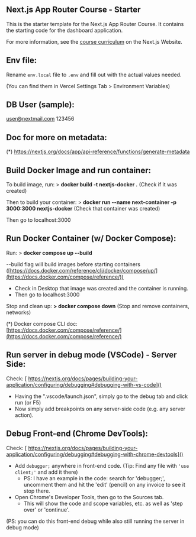 ## Next.js App Router Course - Starter

This is the starter template for the Next.js App Router Course. It contains the starting code for the dashboard application.

For more information, see the [course curriculum](https://nextjs.org/learn) on the Next.js Website.

## Env file:

Rename `env.local` file to  `.env` and fill out with the actual values needed.

(You can find them in Vercel Settings Tab > Environment Variables)

## DB User (sample):

user@nextmail.com
123456

## Doc for more on metadata:

(*) https://nextjs.org/docs/app/api-reference/functions/generate-metadata

## Build Docker Image and run container:

To build image, run: > **docker build -t nextjs-docker .**  (Check if it was created)

Then to build your container: > **docker run --name next-container -p 3000:3000 nextjs-docker** (Check that container was created)

Then go to localhost:3000

## Run Docker Container (w/ Docker Compose):

Run:  > **docker compose up --build**

--build flag will build images before starting containers ([https://docs.docker.com/reference/cli/docker/compose/up/](https://docs.docker.com/compose/reference/))

- Check in Desktop that image was created and the container is running.
- Then go to localhost:3000

Stop and clean up: **> docker compose down** (Stop and remove containers, networks)

(*) Docker compose CLI doc: [https://docs.docker.com/compose/reference/](https://docs.docker.com/compose/reference/)


## Run server in debug mode (VSCode) - Server Side:

Check: [ https://nextjs.org/docs/pages/building-your-application/configuring/debugging#debugging-with-vs-code]()

* Having the ".vscode/launch.json", simply go to the debug tab and click run (or F5)
* Now simply add breakpoints on any server-side code (e.g. any server action).

## Debug Front-end (Chrome DevTools):

Check: [ https://nextjs.org/docs/pages/building-your-application/configuring/debugging#debugging-with-chrome-devtools]()

* Add `debugger;` anywhere in front-end code. (Tip: Find any file with `'use client;'` and add it there)
  * PS: I have an example in the code: search for 'debugger;', uncomment them and hit the 'edit' (pencil) on any invoice to see it stop there.
* Open Chrome's Developer Tools, then go to the Sources tab.
  * This will show the code and scope variables, etc. as well as 'step over' or 'continue'.

(PS: you can do this front-end debug while also still running the server in debug mode)
